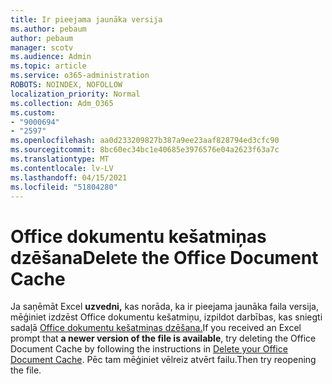```yaml
---
title: Ir pieejama jaunāka versija
ms.author: pebaum
author: pebaum
manager: scotv
ms.audience: Admin
ms.topic: article
ms.service: o365-administration
ROBOTS: NOINDEX, NOFOLLOW
localization_priority: Normal
ms.collection: Adm_O365
ms.custom:
- "9000694"
- "2597"
ms.openlocfilehash: aa0d233209827b387a9ee23aaf828794ed3cfc90
ms.sourcegitcommit: 8bc60ec34bc1e40685e3976576e04a2623f63a7c
ms.translationtype: MT
ms.contentlocale: lv-LV
ms.lasthandoff: 04/15/2021
ms.locfileid: "51804280"
---
```

# <a name="delete-the-office-document-cache"></a><span data-ttu-id="c588a-102">Office dokumentu kešatmiņas dzēšana</span><span class="sxs-lookup"><span data-stu-id="c588a-102">Delete the Office Document Cache</span></span>

<span data-ttu-id="c588a-103">Ja saņēmāt Excel **uzvedni,** kas norāda, ka ir pieejama jaunāka faila versija, mēģiniet izdzēst Office dokumentu kešatmiņu, izpildot darbības, kas sniegti sadaļā [Office dokumentu kešatmiņas dzēšana.](https://support.office.com/article/b1d3765e-d71b-4bb8-99ca-acd22c42995d)</span><span class="sxs-lookup"><span data-stu-id="c588a-103">If you received an Excel prompt that **a newer version of the file is available**, try deleting the Office Document Cache by following the instructions in [Delete your Office Document Cache](https://support.office.com/article/b1d3765e-d71b-4bb8-99ca-acd22c42995d).</span></span> <span data-ttu-id="c588a-104">Pēc tam mēģiniet vēlreiz atvērt failu.</span><span class="sxs-lookup"><span data-stu-id="c588a-104">Then try reopening the file.</span></span>
